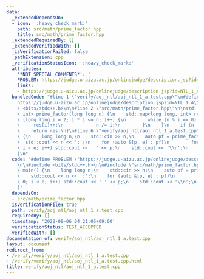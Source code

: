 ```yaml
---
data:
  _extendedDependsOn:
  - icon: ':heavy_check_mark:'
    path: src/math/prime_factor.hpp
    title: src/math/prime_factor.hpp
  _extendedRequiredBy: []
  _extendedVerifiedWith: []
  _isVerificationFailed: false
  _pathExtension: cpp
  _verificationStatusIcon: ':heavy_check_mark:'
  attributes:
    '*NOT_SPECIAL_COMMENTS*': ''
    PROBLEM: https://judge.u-aizu.ac.jp/onlinejudge/description.jsp?id=NTL_1_A
    links:
    - https://judge.u-aizu.ac.jp/onlinejudge/description.jsp?id=NTL_1_A
  bundledCode: "#line 1 \"verify/aoj_ntl/aoj_ntl_1_a.test.cpp\"\n#define PROBLEM \"\
    https://judge.u-aizu.ac.jp/onlinejudge/description.jsp?id=NTL_1_A\"\n\n#include\
    \ <bits/stdc++.h>\n\n#line 2 \"src/math/prime_factor.hpp\"\n\nstd::map<long long,\
    \ int> prime_factor(long long n) {\n    std::map<long long, int> res;\n    for\
    \ (long long i = 2; i * i <= n; i++) {\n        while (n % i == 0) {\n       \
    \     res[i]++;\n            n /= i;\n        }\n    }\n    if (n != 1) res[n]++;\n\
    \    return res;\n}\n#line 6 \"verify/aoj_ntl/aoj_ntl_1_a.test.cpp\"\n\nint main()\
    \ {\n    long long n;\n    std::cin >> n;\n    auto pf = prime_factor(n);\n  \
    \  std::cout << n << ':';\n    for (auto &[p, e] : pf)\n        for (int i = 0;\
    \ i < e; i++) std::cout << ' ' << p;\n    std::cout << '\\n';\n    return 0;\n\
    }\n"
  code: "#define PROBLEM \"https://judge.u-aizu.ac.jp/onlinejudge/description.jsp?id=NTL_1_A\"\
    \n\n#include <bits/stdc++.h>\n\n#include \"src/math/prime_factor.hpp\"\n\nint\
    \ main() {\n    long long n;\n    std::cin >> n;\n    auto pf = prime_factor(n);\n\
    \    std::cout << n << ':';\n    for (auto &[p, e] : pf)\n        for (int i =\
    \ 0; i < e; i++) std::cout << ' ' << p;\n    std::cout << '\\n';\n    return 0;\n\
    }"
  dependsOn:
  - src/math/prime_factor.hpp
  isVerificationFile: true
  path: verify/aoj_ntl/aoj_ntl_1_a.test.cpp
  requiredBy: []
  timestamp: '2022-09-06 04:21:05+09:00'
  verificationStatus: TEST_ACCEPTED
  verifiedWith: []
documentation_of: verify/aoj_ntl/aoj_ntl_1_a.test.cpp
layout: document
redirect_from:
- /verify/verify/aoj_ntl/aoj_ntl_1_a.test.cpp
- /verify/verify/aoj_ntl/aoj_ntl_1_a.test.cpp.html
title: verify/aoj_ntl/aoj_ntl_1_a.test.cpp
---
```

